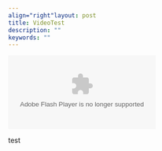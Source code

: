 ```yaml
---
align="right"layout: post
title: VideoTest
description: ""
keywords: ""
---
```


<object style="position: relative;padding-bottom: 56.25%;padding-top: 30px;overflow: hidden;">
  <embed src="https://www.youtube.com/watch?v=IkfeM3fPStU" type="application/x-shockwave-flash" wmode="transparent" />
</object>

test
